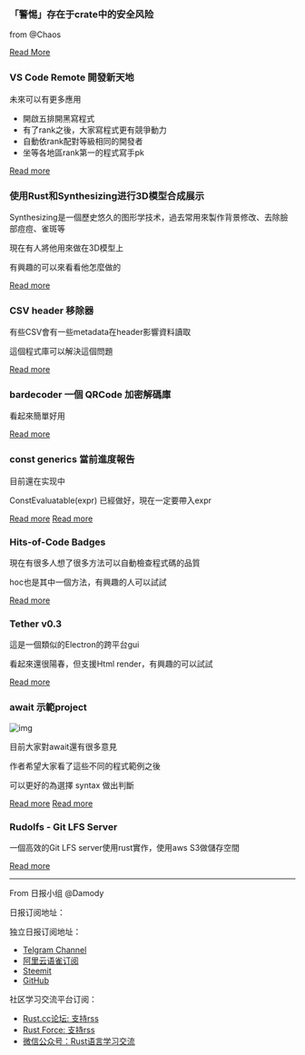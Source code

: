 ### 「警惕」存在于crate中的安全风险 

from @Chaos

[Read More](https://zhuanlan.zhihu.com/p/64586315)

### VS Code Remote 開發新天地

未來可以有更多應用
- 開啟五排開黑寫程式
- 有了rank之後，大家寫程式更有競爭動力
- 自動依rank配對等級相同的開發者
- 坐等各地區rank第一的程式寫手pk

[Read more](https://zhuanlan.zhihu.com/p/64505333)

### 使用Rust和Synthesizing进行3D模型合成展示

Synthesizing是一個歷史悠久的图形学技术，過去常用來製作背景修改、去除臉部痘痘、雀斑等

現在有人將他用來做在3D模型上

有興趣的可以來看看他怎麼做的

[Read more](https://www.reddit.com/r/rust/comments/bk4i59/synthesizing_3d_structures_with_rust_in_immense/)

### CSV header 移除器

有些CSV會有一些metadata在header影響資料讀取

這個程式庫可以解決這個問題

[Read more](https://www.reddit.com/r/rust/comments/bk7rto/just_published_my_first_crate_first_rust_program/)

### bardecoder 一個 QRCode 加密解碼庫

看起來簡單好用

[Read more](https://www.reddit.com/r/rust/comments/bk7z2x/announcing_bardecoder_a_qr_detector_and_decoder/)

### const generics 當前進度報告

目前還在实现中

ConstEvaluatable(expr) 已經做好，現在一定要帶入expr

[Read more](https://github.com/rust-lang/rust/issues/44580#issuecomment-488819344?tdsourcetag=s_pctim_aiomsg)
[Read more](https://www.reddit.com/r/rust/comments/bkcgmp/const_generics_a_summary_of_progress_so_far/)

### Hits-of-Code Badges

現在有很多人想了很多方法可以自動檢查程式碼的品質

hoc也是其中一個方法，有興趣的人可以試試

[Read more](https://www.reddit.com/r/rust/comments/bk8wz0/hitsofcode_badges/)

### Tether v0.3

這是一個類似的Electron的跨平台gui

看起來還很陽春，但支援Html render，有興趣的可以試試

[Read more](https://www.reddit.com/r/rust/comments/bkaqcl/building_simple_apis_with_hyper_and_usher/)

### await 示範project

![img](https://i.imgur.com/uhy0wvE.png)

目前大家對await還有很多意見

作者希望大家看了這些不同的程式範例之後

可以更好的為選擇 syntax 做出判斷

[Read more](https://www.reddit.com/r/rust/comments/bkd6sm/a_repo_that_shows_what_the_proposed_await_syntax/)
[Read more](https://www.reddit.com/r/rust/comments/bkda2f/a_complex_code_sample_using_4_different_await/)

### Rudolfs - Git LFS Server

一個高效的Git LFS server使用rust實作，使用aws S3做儲存空間

[Read more](https://www.reddit.com/r/rust/comments/bkdcis/announcing_rudolfs_a_git_lfs_server/)

---

From 日报小组 @Damody

日报订阅地址：

独立日报订阅地址：
- [Telgram Channel](https://t.me/rust_daily_news )
- [阿里云语雀订阅](https://www.yuque.com/chaosbot/rustnews)
- [Steemit](https://steemit.com/@blackanger)
- [GitHub](https://github.com/RustStudy/rust_daily_news)

社区学习交流平台订阅：
- [Rust.cc论坛: 支持rss](https://rust.cc)
- [Rust Force: 支持rss](https://rustforce.net/)
- [微信公众号：Rust语言学习交流](https://rust.cc/article?id=ed7c9379-d681-47cb-9532-0db97d883f62)

